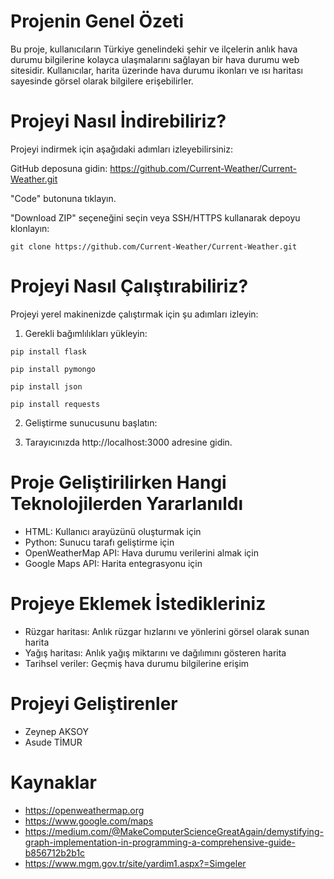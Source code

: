 # Projenin Genel Özeti
Bu proje, kullanıcıların Türkiye genelindeki şehir ve ilçelerin anlık hava durumu bilgilerine kolayca ulaşmalarını sağlayan bir hava durumu web sitesidir. Kullanıcılar, harita üzerinde hava durumu ikonları ve ısı haritası sayesinde görsel olarak bilgilere erişebilirler.

# Projeyi Nasıl İndirebiliriz?

Projeyi indirmek için aşağıdaki adımları izleyebilirsiniz:

GitHub deposuna gidin: https://github.com/Current-Weather/Current-Weather.git 

"Code" butonuna tıklayın.

"Download ZIP" seçeneğini seçin veya SSH/HTTPS kullanarak depoyu klonlayın:

```
git clone https://github.com/Current-Weather/Current-Weather.git
```

# Projeyi Nasıl Çalıştırabiliriz?

Projeyi yerel makinenizde çalıştırmak için şu adımları izleyin:

1. Gerekli bağımlılıkları yükleyin:

```
pip install flask
```

```
pip install pymongo
```

```
pip install json
```

```
pip install requests
```

2. Geliştirme sunucusunu başlatın:

3. Tarayıcınızda http://localhost:3000 adresine gidin.

# Proje Geliştirilirken Hangi Teknolojilerden Yararlanıldı

* HTML: Kullanıcı arayüzünü oluşturmak için
* Python: Sunucu tarafı geliştirme için
* OpenWeatherMap API: Hava durumu verilerini almak için
* Google Maps API: Harita entegrasyonu için

# Projeye Eklemek İstedikleriniz

* Rüzgar haritası: Anlık rüzgar hızlarını ve yönlerini görsel olarak sunan harita
* Yağış haritası: Anlık yağış miktarını ve dağılımını gösteren harita
* Tarihsel veriler: Geçmiş hava durumu bilgilerine erişim

# Projeyi Geliştirenler

* Zeynep AKSOY
* Asude TİMUR

# Kaynaklar

* https://openweathermap.org
* https://www.google.com/maps
* https://medium.com/@MakeComputerScienceGreatAgain/demystifying-graph-implementation-in-programming-a-comprehensive-guide-b856712b2b1c
* https://www.mgm.gov.tr/site/yardim1.aspx?=Simgeler
